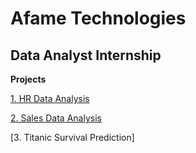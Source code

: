 # Afame Technologies

## Data Analyst Internship

**Projects**

[1. HR Data Analysis](https://github.com/sxnjai23/afame-technologies/tree/main/Afame%20Technologies/HR_Data_Analysis)

[2. Sales Data Analysis](https://github.com/sxnjai23/afame-technologies/tree/main/Afame%20Technologies/Sales-Data-Analysis)

[3. Titanic Survival Prediction]
